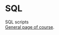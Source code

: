 # SQL
SQL scripts  
[General page of course](https://github.com/Data-Learn/data-engineering/blob/master/DE%20-%20101%20Guide.md).  

